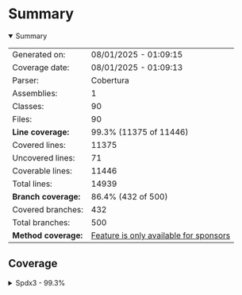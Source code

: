 # Summary
<details open><summary>Summary</summary>

|||
|:---|:---|
| Generated on: | 08/01/2025 - 01:09:15 |
| Coverage date: | 08/01/2025 - 01:09:13 |
| Parser: | Cobertura |
| Assemblies: | 1 |
| Classes: | 90 |
| Files: | 90 |
| **Line coverage:** | 99.3% (11375 of 11446) |
| Covered lines: | 11375 |
| Uncovered lines: | 71 |
| Coverable lines: | 11446 |
| Total lines: | 14939 |
| **Branch coverage:** | 86.4% (432 of 500) |
| Covered branches: | 432 |
| Total branches: | 500 |
| **Method coverage:** | [Feature is only available for sponsors](https://reportgenerator.io/pro) |

</details>

## Coverage
<details><summary>Spdx3 - 99.3%</summary>

|**Name**|**Line**|**Branch**|
|:---|---:|---:|
|**Spdx3**|**99.3%**|**86.4%**|
|Spdx3.Exceptions.Spdx3Exception|100%||
|Spdx3.Exceptions.Spdx3SerializationException|100%||
|Spdx3.Exceptions.Spdx3ValidationException|100%||
|Spdx3.Model.AI.Classes.AiPackage|100%||
|Spdx3.Model.AI.Classes.EnergyConsumption|100%||
|Spdx3.Model.AI.Classes.EnergyConsumptionDescription|100%||
|Spdx3.Model.BaseModelClass|100%|100%|
|Spdx3.Model.Build.Classes.Build|100%||
|Spdx3.Model.Core.Classes.Agent|100%||
|Spdx3.Model.Core.Classes.Annotation|100%||
|Spdx3.Model.Core.Classes.Artifact|100%||
|Spdx3.Model.Core.Classes.Bom|100%||
|Spdx3.Model.Core.Classes.Bundle|100%||
|Spdx3.Model.Core.Classes.CreationInfo|100%||
|Spdx3.Model.Core.Classes.DictionaryEntry|100%||
|Spdx3.Model.Core.Classes.Element|100%||
|Spdx3.Model.Core.Classes.ElementCollection|100%||
|Spdx3.Model.Core.Classes.ExternalIdentifier|100%||
|Spdx3.Model.Core.Classes.ExternalMap|100%||
|Spdx3.Model.Core.Classes.ExternalRef|100%||
|Spdx3.Model.Core.Classes.Hash|100%||
|Spdx3.Model.Core.Classes.IndividualElement|100%||
|Spdx3.Model.Core.Classes.IntegrityMethod|100%||
|Spdx3.Model.Core.Classes.LifecycleScopedRelationship|100%||
|Spdx3.Model.Core.Classes.NamespaceMap|100%||
|Spdx3.Model.Core.Classes.Organization|100%||
|Spdx3.Model.Core.Classes.PackageVerificationCode|100%||
|Spdx3.Model.Core.Classes.Person|100%||
|Spdx3.Model.Core.Classes.PositiveIntegerRange|100%|100%|
|Spdx3.Model.Core.Classes.Relationship|100%|100%|
|Spdx3.Model.Core.Classes.SoftwareAgent|100%||
|Spdx3.Model.Core.Classes.SpdxDocument|100%||
|Spdx3.Model.Core.Classes.Tool|100%||
|Spdx3.Model.Core.Individuals.NoAssertionElement|100%||
|Spdx3.Model.Core.Individuals.NoneElement|100%||
|Spdx3.Model.Core.Individuals.SpdxOrganization|100%||
|Spdx3.Model.Dataset.Classes.DatasetPackage|84.8%|70%|
|Spdx3.Model.ExpandedLicensing.Classes.ConjunctiveLicenseSet|78.5%|83.3%|
|Spdx3.Model.ExpandedLicensing.Classes.CustomLicense|100%||
|Spdx3.Model.ExpandedLicensing.Classes.CustomLicenseAddition|100%||
|Spdx3.Model.ExpandedLicensing.Classes.DisjunctiveLicenseSet|78.5%|83.3%|
|Spdx3.Model.ExpandedLicensing.Classes.ExtendableLicense|100%||
|Spdx3.Model.ExpandedLicensing.Classes.IndividualLicensingInfo|100%||
|Spdx3.Model.ExpandedLicensing.Classes.License|100%||
|Spdx3.Model.ExpandedLicensing.Classes.LicenseAddition|100%||
|Spdx3.Model.ExpandedLicensing.Classes.ListedLicense|100%||
|Spdx3.Model.ExpandedLicensing.Classes.ListedLicenseException|71.4%||
|Spdx3.Model.ExpandedLicensing.Classes.ListedLicenses|100%||
|Spdx3.Model.ExpandedLicensing.Classes.OrLaterOperator|100%||
|Spdx3.Model.ExpandedLicensing.Classes.WithAdditionOperator|83.3%||
|Spdx3.Model.ExpandedLicensing.Individuals.NoAssertionLicense|100%||
|Spdx3.Model.ExpandedLicensing.Individuals.NoneLicense|100%||
|Spdx3.Model.Extension.Classes.CdxPropertiesExtension|100%|100%|
|Spdx3.Model.Extension.Classes.CdxPropertyEntry|100%||
|Spdx3.Model.Extension.Classes.Extension|100%||
|Spdx3.Model.Lite.LiteDomainComplianceChecker|90.9%|100%|
|Spdx3.Model.Lite.LiteDomainComplianceFinding|100%|100%|
|Spdx3.Model.Lite.LiteDomainComplianceVisitor|84.2%|69.2%|
|Spdx3.Model.Security.Classes.CvssV2VulnAssessmentRelationship|100%|100%|
|Spdx3.Model.Security.Classes.CvssV3VulnAssessmentRelationship|100%|100%|
|Spdx3.Model.Security.Classes.CvssV4VulnAssessmentRelationship|100%|100%|
|Spdx3.Model.Security.Classes.EpssVulnAssessmentRelationship|100%|100%|
|Spdx3.Model.Security.Classes.ExploitCatalogVulnAssessmentRelationship|100%||
|Spdx3.Model.Security.Classes.SsvcVulnAssessmentRelationship|100%||
|Spdx3.Model.Security.Classes.VexAffectedVulnAssessmentRelationship|100%||
|Spdx3.Model.Security.Classes.VexFixedVulnAssessmentRelationship|100%||
|Spdx3.Model.Security.Classes.VexNotAffectedVulnAssessmentRelationship|100%|100%|
|Spdx3.Model.Security.Classes.VexUnderInvestigationVulnAssessmentRelationshi<br/>p|100%||
|Spdx3.Model.Security.Classes.VexVulnAssessmentRelationship|100%||
|Spdx3.Model.Security.Classes.VulnAssessmentRelationship|100%||
|Spdx3.Model.Security.Classes.Vulnerability|100%||
|Spdx3.Model.SimpleLicensing.Classes.AnyLicenseInfo|100%||
|Spdx3.Model.SimpleLicensing.Classes.LicenseExpression|100%||
|Spdx3.Model.SimpleLicensing.Classes.SimpleLicensingText|83.3%||
|Spdx3.Model.Software.Classes.ContentIdentifier|100%||
|Spdx3.Model.Software.Classes.File|94.4%|83.3%|
|Spdx3.Model.Software.Classes.Package|100%||
|Spdx3.Model.Software.Classes.Sbom|100%||
|Spdx3.Model.Software.Classes.Snippet|100%|100%|
|Spdx3.Model.Software.Classes.SoftwareArtifact|100%||
|Spdx3.Serialization.Reader|95%|75%|
|Spdx3.Serialization.SpdxModelConverter`1|95.6%|90.6%|
|Spdx3.Serialization.SpdxModelConverterFactory|100%||
|Spdx3.Serialization.SpdxWrapper|100%||
|Spdx3.Serialization.SpdxWrapperConverter`1|92.8%|81.4%|
|Spdx3.Serialization.SpdxWrapperConverterFactory|100%||
|Spdx3.Serialization.Writer|100%||
|Spdx3.Utility.Catalog|95.8%|94.1%|
|Spdx3.Utility.IncompleteObjectFactory|100%|50%|
|Spdx3.Utility.Naming|97%|96.4%|

</details>
